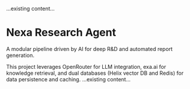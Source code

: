 ...existing content...
# Nexa Research Agent
A modular pipeline driven by AI for deep R&D and automated report generation.

This project leverages OpenRouter for LLM integration, exa.ai for knowledge retrieval, and dual databases (Helix vector DB and Redis) for data persistence and caching.
...existing content...

